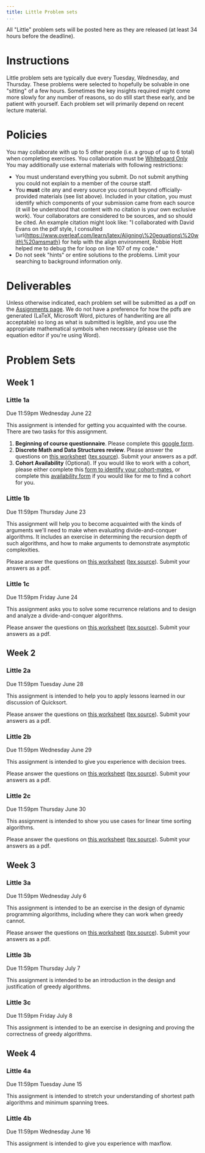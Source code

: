 ```yaml
---
title: Little Problem sets
...
```


All "Little" problem sets will be posted here as they are released (at least 34 hours before the deadline).

# Instructions

Little problem sets are typically due every Tuesday, Wednesday, and Thursday. These problems were selected to hopefully be solvable in one "sitting" of a few hours. Sometimes the key insights required might come more slowly for any number of reasons, so do still start these early, and be patient with yourself. Each problem set will primarily depend on recent lecture material.

# Policies

You may collaborate with up to 5 other people (i.e. a group of up to 6 total) when completing exercises. You collaboration must be [Whiteboard Only](/syllabus.html) You may additionally use external materials with following restrictions:

- You must understand everything you submit. Do not submit anything you could not explain to a member of the course staff.
- You **must** cite any and every source you consult beyond officially-provided materials (see list above). Included in your citation, you must identify which components of your submission came from each source (it will be understood that content with no citation is your own exclusive work). Your collaborators are considered to be sources, and so should be cited. An example citation might look like: "I collaborated with David Evans on the pdf style, I consulted \url{https://www.overleaf.com/learn/latex/Aligning\%20equations\%20with\%20amsmath} for help with the align environment, Robbie Hott helped me to debug the for loop on line 107 of my code."
- Do not seek "hints" or entire solutions to the problems. Limit your searching to background information only.

# Deliverables

Unless otherwise indicated, each problem set will be submitted as a pdf on the [Assignments page](https://www.kytos.cs.virginia.edu/cs4102). We do not have a preference for how the pdfs are generated (LaTeX, Microsoft Word, pictures of handwriting are all acceptable) so long as what is submitted is legible, and you use the appropriate mathematical symbols when necessary (please use the equation editor if you're using Word).

# Problem Sets

## Week 1

### Little 1a

Due 11:59pm Wednesday June 22

This assignment is intended for getting you acquainted with the course. There are two tasks for this assignment. 

1. **Beginning of course questionnaire**. Please complete this [google form](https://forms.gle/YYSTfNRNX3Tqsxm57).
1. **Discrete Math and Data Structures review**. Please answer the questions on [this worksheet](files/littles/little1a_blank.pdf) ([tex source](files/littles/little1a.zip)). Submit your answers as a pdf.
1. **Cohort Availability** (Optional). If you would like to work with a cohort, please either complete this [form to identify your cohort-mates](https://forms.gle/VKPxsYehrMNAM2TJ9), or complete this [availability form](https://forms.gle/PgxTL8jm28ToE9iG8) if you would like for me to find a cohort for you.


### Little 1b

Due 11:59pm Thursday June 23

This assignment will help you to become acquainted with the kinds of arguments we'll need to make when evaluating divide-and-conquer algorithms. It includes an exercise in determining the recursion depth of such algorithms, and how to make arguments to demonstrate asymptotic complexities.

 Please answer the questions on [this worksheet](files/littles/little1b_blank.pdf) ([tex source](files/littles/little1b.zip)). Submit your answers as a pdf.

### Little 1c

Due 11:59pm Friday June 24

This assignment asks you to solve some recurrence relations and to design and analyze a divide-and-conquer algorithms.

Please answer the questions on [this worksheet](files/littles/little1c_blank.pdf) ([tex source](files/littles/little1c.zip)). Submit your answers as a pdf.


## Week 2

### Little 2a

Due 11:59pm Tuesday June 28

This assignment is intended to help you to apply lessons learned in our discussion of Quicksort.

Please answer the questions on [this worksheet](files/littles/little2a_blank.pdf) ([tex source](files/littles/little2a.zip)). Submit your answers as a pdf.



### Little 2b

Due 11:59pm Wednesday June 29

This assignment is intended to give you experience with decision trees.

Please answer the questions on [this worksheet](files/littles/little2b_blank.pdf) ([tex source](files/littles/little2b.zip)). Submit your answers as a pdf.

### Little 2c

Due 11:59pm Thursday June 30

This assignment is intended to show you use cases for linear time sorting algorithms.

Please answer the questions on [this worksheet](files/littles/little2c_blank.pdf) ([tex source](files/littles/little2c.zip)). Submit your answers as a pdf.

## Week 3

### Little 3a

Due 11:59pm Wednesday July 6

This assignment is intended to be an exercise in the design of dynamic programming algorithms, including where they can work when greedy cannot.

Please answer the questions on [this worksheet](files/littles/little3a_blank.pdf) ([tex source](files/littles/little3a.zip)). Submit your answers as a pdf.


### Little 3b

Due 11:59pm Thursday July 7

This assignment is intended to be an introduction in the design and justification of greedy algorithms.


### Little 3c

Due 11:59pm Friday July 8

This assignment is intended to be an exercise in designing and proving the correctness of greedy algorithms.



## Week 4

### Little 4a

Due 11:59pm Tuesday June 15

This assignment is intended to stretch your understanding of shortest path algorithms and minimum spanning trees.


### Little 4b

Due 11:59pm Wednesday June 16

This assignment is intended to give you experience with maxflow.



